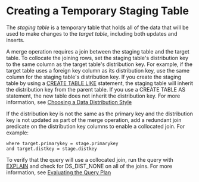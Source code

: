 # Creating a Temporary Staging Table<a name="merge-create-staging-table"></a>

The *staging table* is a temporary table that holds all of the data that will be used to make changes to the *target table*, including both updates and inserts\. 

A merge operation requires a join between the staging table and the target table\. To collocate the joining rows, set the staging table's distribution key to the same column as the target table's distribution key\. For example, if the target table uses a foreign key column as its distribution key, use the same column for the staging table's distribution key\. If you create the staging table by using a [CREATE TABLE LIKE](r_CREATE_TABLE_NEW.md#create-table-like) statement, the staging table will inherit the distribution key from the parent table\. If you use a CREATE TABLE AS statement, the new table does not inherit the distribution key\. For more information, see [Choosing a Data Distribution Style](t_Distributing_data.md)

If the distribution key is not the same as the primary key and the distribution key is not updated as part of the merge operation, add a redundant join predicate on the distribution key columns to enable a collocated join\. For example: 

```
where target.primarykey = stage.primarykey 
and target.distkey = stage.distkey
```

To verify that the query will use a collocated join, run the query with [EXPLAIN](r_EXPLAIN.md) and check for DS\_DIST\_NONE on all of the joins\. For more information, see [Evaluating the Query Plan](c_data_redistribution.md)